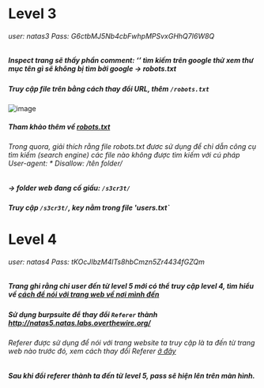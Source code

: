# Level 3
###### user: *natas3* Pass: *G6ctbMJ5Nb4cbFwhpMPSvxGHhQ7I6W8Q*
##### Inspect trang sẽ thấy phần comment: ‘<!-- No more information leaks!! Not even Google will find it this time... -->’ tìm kiếm trên google thử xem thư mục tên gì sẽ không bị tìm bởi google -> robots.txt
##### Truy cập file trên bằng cách thay đổi URL, thêm `/robots.txt`
![image](https://github.com/WildSaul/Over-the-Wire-write-up/assets/155133173/41052e6f-8082-434c-9430-d41379dd2119)
##### Tham khảo thêm về [robots.txt](https://www.quora.com/How-can-we-make-sure-that-our-websites-folder-is-not-indexed-by-search-engines)
###### Trong quora, giải thích rằng file robots.txt đươc sử dụng để chỉ dẫn công cụ tìm kiếm (search engine) các file nào không được tìm kiếm với cú pháp User-agent: * Disallow: /tên folder/ 
##### -> folder web đang cố giấu: `/s3cr3t/`
##### Truy cập `/s3cr3t/`, key nằm trong file 'users.txt`
#
# Level 4
###### user: *natas4* Pass: *tKOcJIbzM4lTs8hbCmzn5Zr4434fGZQm*
##### Trang ghi rằng chỉ user đến từ level 5 mới có thể truy cập level 4, tìm hiểu về [cách để nói với trang web về nơi mình đến](https://www.quora.com/Can-a-website-I-visit-see-what-webpage-I-came-from)
##### Sử dụng burpsuite để thay đổi `Referer` thành http://natas5.natas.labs.overthewire.org/
###### Referer được sử dụng để nói với trang website ta truy cập là ta đến từ trang web nào trước đó, xem cách thay đổi Referer [ở đây](https://privacyinternational.org/guide-step/4148/change-http-referer-settings-firefox)
##### Sau khi đổi referer thành ta đến từ level 5, pass sẽ hiện lên trên màn hình.





